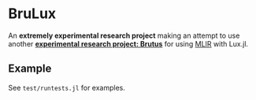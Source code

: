 # BruLux

An **extremely experimental research project** making an attempt to use another
[**experimental research project: Brutus**](https://github.com/JuliaLabs/brutus) for using
[MLIR](https://mlir.llvm.org/) with Lux.jl.

## Example

See `test/runtests.jl` for examples.
